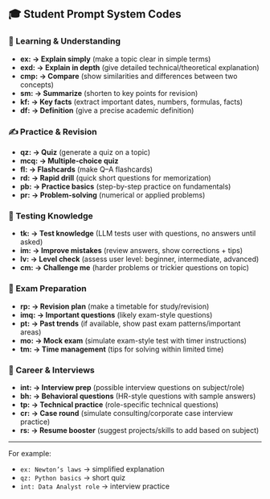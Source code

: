 ## 🎓 Student Prompt System Codes

### 📘 Learning & Understanding

* **ex: → Explain simply** (make a topic clear in simple terms)
* **exd: → Explain in depth** (give detailed technical/theoretical explanation)
* **cmp: → Compare** (show similarities and differences between two concepts)
* **sm: → Summarize** (shorten to key points for revision)
* **kf: → Key facts** (extract important dates, numbers, formulas, facts)
* **df: → Definition** (give a precise academic definition)

### ✍️ Practice & Revision

* **qz: → Quiz** (generate a quiz on a topic)
* **mcq: → Multiple-choice quiz**
* **fl: → Flashcards** (make Q–A flashcards)
* **rd: → Rapid drill** (quick short questions for memorization)
* **pb: → Practice basics** (step-by-step practice on fundamentals)
* **pr: → Problem-solving** (numerical or applied problems)

### 🧠 Testing Knowledge

* **tk: → Test knowledge** (LLM tests user with questions, no answers until asked)
* **im: → Improve mistakes** (review answers, show corrections + tips)
* **lv: → Level check** (assess user level: beginner, intermediate, advanced)
* **cm: → Challenge me** (harder problems or trickier questions on topic)

### 🎯 Exam Preparation

* **rp: → Revision plan** (make a timetable for study/revision)
* **imq: → Important questions** (likely exam-style questions)
* **pt: → Past trends** (if available, show past exam patterns/important areas)
* **mo: → Mock exam** (simulate exam-style test with timer instructions)
* **tm: → Time management** (tips for solving within limited time)

### 💼 Career & Interviews

* **int: → Interview prep** (possible interview questions on subject/role)
* **bh: → Behavioral questions** (HR-style questions with sample answers)
* **tp: → Technical practice** (role-specific technical questions)
* **cr: → Case round** (simulate consulting/corporate case interview practice)
* **rs: → Resume booster** (suggest projects/skills to add based on subject)

---

For example:

* `ex: Newton’s laws` → simplified explanation
* `qz: Python basics` → short quiz
* `int: Data Analyst role` → interview practice

